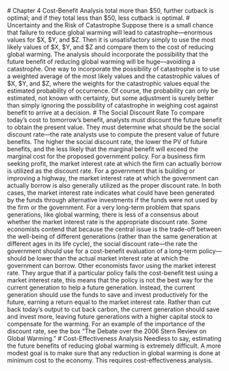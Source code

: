 \# Chapter 4 Cost-Benefit Analysis total more than $50, further cutback is optimal; and if they total less than $50, less cutback is optimal. # Uncertainty and the Risk of Catastrophe Suppose there is a small chance that failure to reduce global warming will lead to catastrophe—enormous values for $X, $Y, and $Z. Then it is unsatisfactory simply to use the most likely values of $X, $Y, and $Z and compare them to the cost of reducing global warming. The analysis should incorporate the possibility that the future benefit of reducing global warming will be huge—avoiding a catastrophe. One way to incorporate the possibility of catastrophe is to use a weighted average of the most likely values and the catastrophic values of $X, $Y, and $Z, where the weights for the catastrophic values equal the estimated probability of occurrence. Of course, the probability can only be estimated, not known with certainty, but some adjustment is surely better than simply ignoring the possibility of catastrophe in weighing cost against benefit to arrive at a decision. # The Social Discount Rate To compare today’s cost to tomorrow’s benefit, analysts must discount the future benefit to obtain the present value. They must determine what should be the social discount rate—the rate analysts use to compute the present value of future benefits. The higher the social discount rate, the lower the PV of future benefits, and the less likely that the marginal benefit will exceed the marginal cost for the proposed government policy. For a business firm seeking profit, the market interest rate at which the firm can actually borrow is utilized as the discount rate. For a government that is building or improving a highway, the market interest rate at which the government can actually borrow is also generally utilized as the proper discount rate. In both cases, the market interest rate indicates what could have been generated by the funds through alternative investments if the funds were not used by the firm or the government. For a very long-term problem that spans generations, like global warming, there is less of a consensus about whether the market interest rate is the appropriate discount rate. Some economists contend that because the central issue is the trade-off between the well-being of different generations (rather than the same generation at different ages in its life cycle), the social discount rate—the rate the government should use for a cost-benefit evaluation of a long-term policy—should be lower than the actual market interest rate at which the government can borrow. Other economists favor using the market interest rate. They argue that if a particular policy fails the cost-benefit test using a market interest rate, this means that the policy is not the best way for the current generation to help a future generation. Instead, the current generation should use the funds to save and invest productively for the future, earning a return equal to the market interest rate. Rather than cut back today’s output to cut back carbon, the current generation should save and invest more, leaving future generations with a higher capital stock to compensate for the warming. For an example of the importance of the discount rate, see the box “The Debate over the 2006 Stern Review on Global Warming.” # Cost-Effectiveness Analysis Needless to say, estimating the future benefits of reducing global warming is extremely difficult. A more modest goal is to make sure that any reduction in global warming is done at minimum cost to the economy. This requires cost-effectiveness analysis.